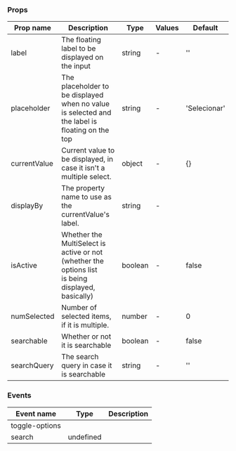 ### Props

| Prop name    | Description                                                                                          | Type    | Values | Default      |
| ------------ | ---------------------------------------------------------------------------------------------------- | ------- | ------ | ------------ |
| label        | The floating label to be displayed on the input                                                      | string  | -      | ''           |
| placeholder  | The placeholder to be displayed when no value is selected and<br>the label is floating on the top    | string  | -      | 'Selecionar' |
| currentValue | Current value to be displayed, in case it isn't a multiple select.                                   | object  | -      | {}           |
| displayBy    | The property name to use as the currentValue's label.                                                | string  | -      |              |
| isActive     | Whether the MultiSelect is active or not (whether the options list<br>is being displayed, basically) | boolean | -      | false        |
| numSelected  | Number of selected items, if it is multiple.                                                         | number  | -      | 0            |
| searchable   | Whether or not it is searchable                                                                      | boolean | -      | false        |
| searchQuery  | The search query in case it is searchable                                                            | string  | -      | ''           |

### Events

| Event name     | Type      | Description |
| -------------- | --------- | ----------- |
| toggle-options |           |
| search         | undefined |

